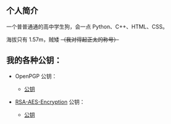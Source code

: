个人简介
---------------
一个普普通通的高中学生狗，会一点 Python、C++、HTML、CSS。

海拔只有 1.57m，贼矮 ~~（我对得起正太的称号）~~

我的各种公钥：
--------------
+ OpenPGP 公钥：
  + [公钥](https://github.com/CharlieYu4994/CharlieYu4994/blob/master/GPG-Key.md)


+ [RSA-AES-Encryption](https://github.com/LassiCat/RSA-AES-Encryption) 公钥：
  + [公钥](https://github.com/CharlieYu4994/CharlieYu4994/blob/master/RSA-AES-Encryption-Key.md)

